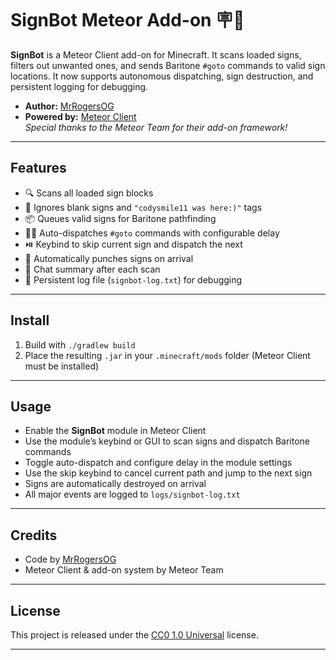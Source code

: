 # SignBot Meteor Add-on 🪧🤖

**SignBot** is a Meteor Client add-on for Minecraft. It scans loaded signs, filters out unwanted ones, and sends Baritone `#goto` commands to valid sign locations. It now supports autonomous dispatching, sign destruction, and persistent logging for debugging.

- **Author:** [MrRogersOG](https://github.com/MrRogersOG)  
- **Powered by:** [Meteor Client](https://meteorclient.com/)  
  _Special thanks to the Meteor Team for their add-on framework!_

---

## Features

- 🔍 Scans all loaded sign blocks
- 🚫 Ignores blank signs and `"codysmile11 was here:)"` tags
- 📦 Queues valid signs for Baritone pathfinding
- 🚶‍♂️ Auto-dispatches `#goto` commands with configurable delay
- ⏯️ Keybind to skip current sign and dispatch the next
- 👊 Automatically punches signs on arrival
- 💬 Chat summary after each scan
- 📝 Persistent log file (`signbot-log.txt`) for debugging

---

## Install

1. Build with `./gradlew build`  
2. Place the resulting `.jar` in your `.minecraft/mods` folder (Meteor Client must be installed)

---

## Usage

- Enable the **SignBot** module in Meteor Client  
- Use the module’s keybind or GUI to scan signs and dispatch Baritone commands  
- Toggle auto-dispatch and configure delay in the module settings  
- Use the skip keybind to cancel current path and jump to the next sign  
- Signs are automatically destroyed on arrival  
- All major events are logged to `logs/signbot-log.txt`

---

## Credits

- Code by [MrRogersOG](https://github.com/MrRogersOG)  
- Meteor Client & add-on system by Meteor Team

---

## License

This project is released under the [CC0 1.0 Universal](https://creativecommons.org/publicdomain/zero/1.0/) license.

---
